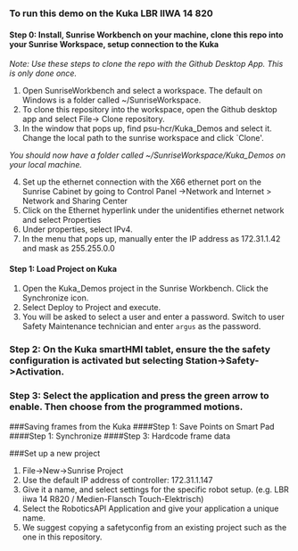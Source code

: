### To run this demo on the Kuka LBR IIWA 14 820
#### Step 0: Install, Sunrise Workbench on your machine, clone this repo into your Sunrise Workspace, setup connection to the Kuka
*Note: Use these steps to clone the repo with the Github Desktop App. This is only done once.*  

1. Open SunriseWorkbench and select a workspace. The default on Windows is a folder called ~/SunriseWorkspace.
2. To clone this repository into the workspace, open the Github desktop app and select File-> Clone repository.
3. In the window that pops up, find psu-hcr/Kuka_Demos and select it. Change the local path to the sunrise workspace and click `Clone'.

*You should now have a folder called ~/SunriseWorkspace/Kuka_Demos on your local machine.*

4. Set up the ethernet connection with the X66 ethernet port on the Sunrise Cabinet by going to Control Panel ->Network and Internet > Network and Sharing Center
5. Click on the Ethernet hyperlink under the unidentifies ethernet network and select Properties
6. Under properties, select IPv4.
7. In the menu that pops up, manually enter the IP address as 172.31.1.42 and mask as 255.255.0.0


#### Step 1: Load Project on Kuka
1. Open the Kuka_Demos project in the Sunrise Workbench. Click the Synchronize icon.
2. Select Deploy to Project and execute.
3. You will be asked to select a user and enter a password. Switch to user Safety Maintenance technician and enter `argus` as the password.

### Step 2: On the Kuka smartHMI tablet, ensure the the safety configuration is activated but selecting Station->Safety->Activation.
 
### Step 3: Select the application and press the green arrow to enable. Then choose from the programmed motions.


###Saving frames from the Kuka
####Step 1: Save Points on Smart Pad
####Step 1: Synchronize
####Step 3: Hardcode frame data

###Set up a new project

1. File->New->Sunrise Project
2. Use the default IP address of controller: 172.31.1.147
3. Give it a name, and select settings for the specific robot setup. (e.g. LBR iiwa 14 R820 / Medien-Flansch Touch-Elektrisch)
4. Select the RoboticsAPI Application and give your application a unique name.
5. We suggest copying a safetyconfig from an existing project such as the one in this repository.


